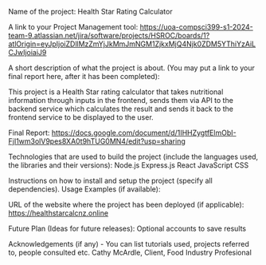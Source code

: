 Name of the project: Health Star Rating Calculator

A link to your Project Management tool:
https://uoa-compsci399-s1-2024-team-9.atlassian.net/jira/software/projects/HSROC/boards/1?atlOrigin=eyJpIjoiZDllMzZmYjJkMmJmNGM1ZjkxMjQ4Njk0ZDM5YThiYzAiLCJwIjoiaiJ9

A short description of what the project is about. (You may put a link to your final report here, after it has been completed):


This project is a Health Star rating calculator that takes nutritional information through inputs in the frontend, sends them via API to the backend service which calculates the result and sends it back to the frontend service to be displayed to the user.

Final Report: https://docs.google.com/document/d/1IHHZygtfElmObI-FjI1wm3olV9pes8XA0t9hTUG0MN4/edit?usp=sharing 

Technologies that are used to build the project (include the languages used, the libraries and their versions):
Node.js
Express.js
React
JavaScript
CSS


Instructions on how to install and setup the project (specify all dependencies).
Usage Examples (if available):



URL of the website where the project has been deployed (if applicable):
https://healthstarcalcnz.online

Future Plan (Ideas for future releases):
Optional accounts to save results



Acknowledgements (if any) - You can list tutorials used, projects referred to, people consulted etc.
Cathy McArdle, Client, Food Industry Profesional
